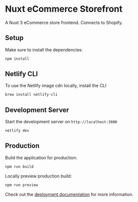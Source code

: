 # Nuxt eCommerce Storefront

A Nuxt 3 eCommerce store frontend. Connects to Shopify.

## Setup

Make sure to install the dependencies:

```bash
npm install
```

## Netlify CLI

To use the Netlify image cdn locally, install the CLI

```bash
brew install netlify-cli
```

## Development Server

Start the development server on `http://localhost:3000`

```bash
netlify dev
```

## Production

Build the application for production:

```bash
npm run build
```

Locally preview production build:

```bash
npm run preview
```

Check out the [deployment documentation](https://nuxt.com/docs/getting-started/deployment) for more information.
